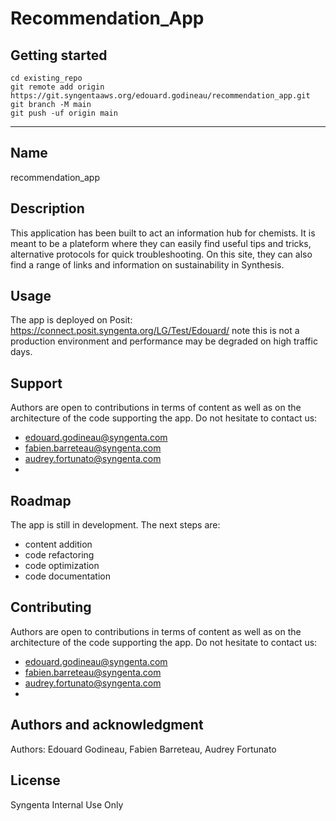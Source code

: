 # Recommendation_App


## Getting started

```
cd existing_repo
git remote add origin https://git.syngentaaws.org/edouard.godineau/recommendation_app.git
git branch -M main
git push -uf origin main
```


***

## Name
recommendation_app

## Description
This application has been built to act an information hub for chemists. It is meant to be a plateform where they can easily find useful tips and tricks, alternative protocols for quick troubleshooting.
On this site, they can also find a range of links and information on sustainability in Synthesis.

## Usage
The app is deployed on Posit: https://connect.posit.syngenta.org/LG/Test/Edouard/
note this is not a production environment and performance may be degraded on high traffic days.

## Support
Authors are open to contributions in terms of content as well as on the architecture of the code supporting the app.
Do not hesitate to contact us:
- edouard.godineau@syngenta.com
- fabien.barreteau@syngenta.com
- audrey.fortunato@syngenta.com
- 
## Roadmap
The app is still in development. The next steps are:
- content addition
- code refactoring
- code optimization
- code documentation

## Contributing
Authors are open to contributions in terms of content as well as on the architecture of the code supporting the app.
Do not hesitate to contact us:
- edouard.godineau@syngenta.com
- fabien.barreteau@syngenta.com
- audrey.fortunato@syngenta.com
- 

## Authors and acknowledgment
Authors: Edouard Godineau, Fabien Barreteau, Audrey Fortunato

## License
Syngenta Internal Use Only
